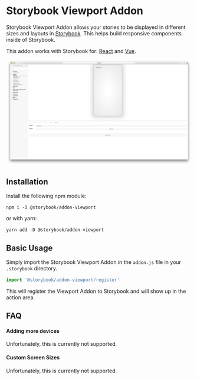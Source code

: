 # Storybook Viewport Addon

Storybook Viewport Addon allows your stories to be displayed in different sizes and layouts in [Storybook](https://storybookjs.org).  This helps build responsive components inside of Storybook.

This addon works with Storybook for: [React](https://github.com/storybooks/storybook/tree/master/app/react) and [Vue](https://github.com/storybooks/storybook/tree/master/app/vue).

![Screenshot](docs/viewport.png)

## Installation

Install the following npm module:

    npm i -D @storybook/addon-viewport

or with yarn:

    yarn add -D @storybook/addon-viewport

## Basic Usage

Simply import the Storybook Viewport Addon in the `addon.js` file in your `.storybook` directory.

```js
import '@storybook/addon-viewport/register'
```

This will register the Viewport Addon to Storybook and will show up in the action area.

## FAQ

#### Adding more devices

Unfortunately, this is currently not supported.

#### Custom Screen Sizes

Unfortunately, this is currently not supported.
